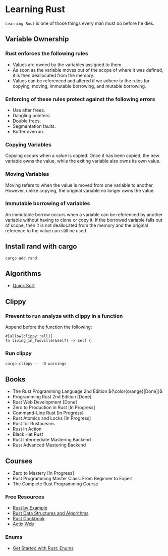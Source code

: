 # Learning Rust

`Learning Rust` is one of those things every man must do before he dies.

## Variable Ownership

### Rust enforces the following rules

- Values are owned by the variables assigned to them.
- As soon as the variable moves out of the scope of where it was defined, it is then deallocated from the memory.
- Values can be referenced and altered if we adhere to the rules for copying, moving, immutable borrowing, and mutable borrowing.

### Enforcing of these rules protect against the following errors

- Use after frees.
- Dangling pointers.
- Double frees.
- Segmentation faults.
- Buffer overrun.

### Copying Variables

Copying occurs when a value is copied. Once it has been copied, the new variable owns the value, while the exiting variable also owns its own value.

### Moving Variables

Moving refers to when the value is moved from one variable to another. However, unlike copying, the original variable no longer owns the value.

### Immutable borrowing of variables

An immutable borrow occurs when a variable can be referenced by another variable without having to clone or copy it.
If the borrowed variable falls out of scope, then it is not deallocated from the memory and the original reference to the value can still be used.

## Install rand with cargo

```commandline
cargo add rand
```

## Algorithms

- [Quick Sort](https://www.hackertouch.com/rust-data-structures-and-algorithms/quick-sort-in-rust.html)

## Clippy

### Prevent to run analyze with clippy in a function

Append before the function the following:

```commandline
#[allow(clippy::all)]
fn living_in_fooville(&self) -> Self {
```

### Run clippy

```commandline
cargo clippy -- -D warnings
```

## Books

- The Rust Programming Language 2nd Edition ${\color{orange}[Done]}$
- Programming Rust 2nd Edition [Done]
- Rust Web Development [Done]
- Zero to Production in Rust [In Progress]
- Command-Line Rust [In Progress]
- Rust Atomics and Locks [In Progress]
- Rust for Rustaceans
- Rust in Action
- Black Hat Rust
- Rust Intermediate Mastering Backend
- Rust Advanced Mastering Backend

## Courses

- Zero to Mastery [In Progress]
- Rust Programming Master Class: From Beginner to Expert
- The Complete Rust Programming Course

### Free Resources

- [Rust by Example](https://doc.rust-lang.org/rust-by-example/index.html)
- [Rust Data Structures and Algorithms](https://www.hackertouch.com/rust-data-structures-and-algorithms.html)
- [Rust Cookbook](https://rust-lang-nursery.github.io/rust-cookbook/)
- [Actix Web](https://actix.rs/)

### Enums

- [Get Started with Rust: Enums](https://serokell.io/blog/enums-and-pattern-matching)


